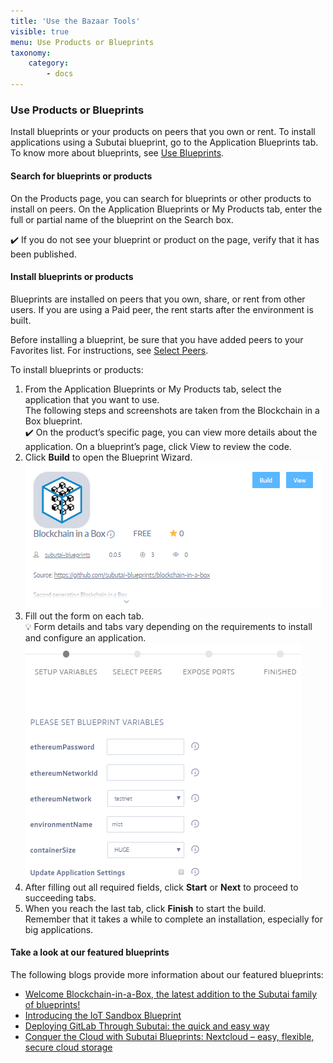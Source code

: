 ```yaml
---
title: 'Use the Bazaar Tools'
visible: true
menu: Use Products or Blueprints
taxonomy:
    category:
        - docs
---
```




### Use Products or Blueprints
Install blueprints or your products on peers that you own or rent. To install applications using a Subutai blueprint, go to the Application Blueprints tab. To know more about blueprints, see [Use Blueprints](../../blueprints).

#### Search for blueprints or products
On the Products page, you can search for blueprints or other products to install on peers. On the Application Blueprints or My Products tab, enter the full or partial name of the blueprint on the Search box. 

✔️ If you do not see your blueprint or product on the page, verify that it has been published. 

#### Install blueprints or products
Blueprints are installed on peers that you own, share, or rent from other users. If you are using a Paid peer, the rent starts after the environment is built. 

Before installing a blueprint, be sure that you have added peers to your Favorites list. For instructions, see [Select Peers](select-peers).  

To install blueprints or products:

1. From the Application Blueprints or My Products tab, select the application that you want to use.   
   The following steps and screenshots are taken from the Blockchain in a Box blueprint.      
   ✔️ On the product’s specific page, you can view more details about the application. On a blueprint’s page, click View to review the code. 
2. Click **Build** to open the Blueprint Wizard.   
   ![Blueprint page](bazaar-useproduct01.png)
3. Fill out the form on each tab.      
   💡 Form details and tabs vary depending on the requirements to install and configure an application.   
   ![Blueprint wizard](bazaar-useproduct02.png)
4. After filling out all required fields, click **Start** or **Next** to proceed to succeeding tabs.
5. When you reach the last tab, click **Finish** to start the build.   
   Remember that it takes a while to complete an installation, especially for big applications. 

#### Take a look at our featured blueprints

The following blogs provide more information about our featured blueprints:

* [Welcome Blockchain-in-a-Box, the latest addition to the Subutai family of blueprints!](https://subutai.blog/2018/03/13/welcome-blockchain-in-a-box-the-latest-addition-to-the-subutai-family-of-blueprints/)
* [Introducing the IoT Sandbox Blueprint](https://subutai.blog/2018/10/04/edge-iot-solutions-powered-by-subutai/)
* [Deploying GitLab Through Subutai: the quick and easy way](https://subutai.blog/2018/06/07/deploying-gitlab-through-subutai-the-quick-easy-way/)
* [Conquer the Cloud with Subutai Blueprints: Nextcloud – easy, flexible, secure cloud storage](https://subutai.blog/2018/07/05/conquer-the-cloud-with-subutai-blueprints-nextcloud-easy-flexible-secure-cloud-storage/)
